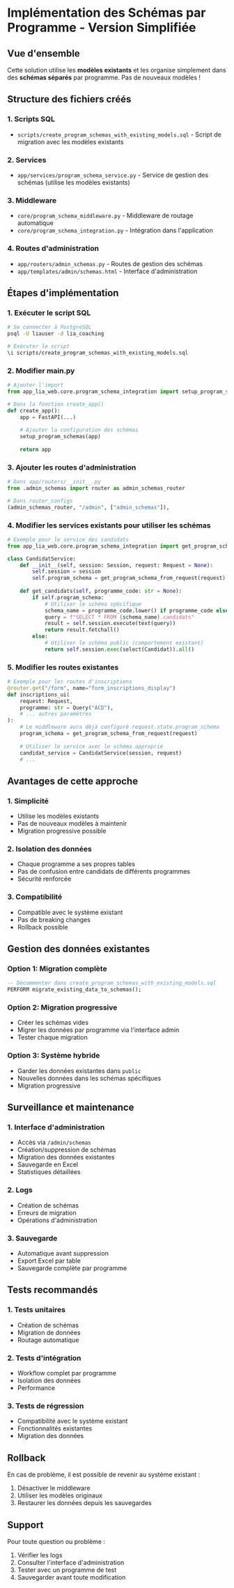 # Implémentation des Schémas par Programme - Version Simplifiée

## Vue d'ensemble
Cette solution utilise les **modèles existants** et les organise simplement dans des **schémas séparés** par programme. Pas de nouveaux modèles !

## Structure des fichiers créés

### 1. Scripts SQL
- `scripts/create_program_schemas_with_existing_models.sql` - Script de migration avec les modèles existants

### 2. Services
- `app/services/program_schema_service.py` - Service de gestion des schémas (utilise les modèles existants)

### 3. Middleware
- `core/program_schema_middleware.py` - Middleware de routage automatique
- `core/program_schema_integration.py` - Intégration dans l'application

### 4. Routes d'administration
- `app/routers/admin_schemas.py` - Routes de gestion des schémas
- `app/templates/admin/schemas.html` - Interface d'administration

## Étapes d'implémentation

### 1. Exécuter le script SQL
```bash
# Se connecter à PostgreSQL
psql -U liauser -d lia_coaching

# Exécuter le script
\i scripts/create_program_schemas_with_existing_models.sql
```

### 2. Modifier main.py
```python
# Ajouter l'import
from app_lia_web.core.program_schema_integration import setup_program_schemas

# Dans la fonction create_app()
def create_app():
    app = FastAPI(...)
    
    # Ajouter la configuration des schémas
    setup_program_schemas(app)
    
    return app
```

### 3. Ajouter les routes d'administration
```python
# Dans app/routers/__init__.py
from .admin_schemas import router as admin_schemas_router

# Dans router_configs
(admin_schemas_router, "/admin", ["admin_schemas"]),
```

### 4. Modifier les services existants pour utiliser les schémas
```python
# Exemple pour le service des candidats
from app_lia_web.core.program_schema_integration import get_program_schema_from_request

class CandidatService:
    def __init__(self, session: Session, request: Request = None):
        self.session = session
        self.program_schema = get_program_schema_from_request(request) if request else None
    
    def get_candidats(self, programme_code: str = None):
        if self.program_schema:
            # Utiliser le schéma spécifique
            schema_name = programme_code.lower() if programme_code else self.program_schema
            query = f"SELECT * FROM {schema_name}.candidats"
            result = self.session.execute(text(query))
            return result.fetchall()
        else:
            # Utiliser le schéma public (comportement existant)
            return self.session.exec(select(Candidat)).all()
```

### 5. Modifier les routes existantes
```python
# Exemple pour les routes d'inscriptions
@router.get("/form", name="form_inscriptions_display")
def inscriptions_ui(
    request: Request,
    programme: str = Query("ACD"),
    # ... autres paramètres
):
    # Le middleware aura déjà configuré request.state.program_schema
    program_schema = get_program_schema_from_request(request)
    
    # Utiliser le service avec le schéma approprié
    candidat_service = CandidatService(session, request)
    # ...
```

## Avantages de cette approche

### 1. Simplicité
- Utilise les modèles existants
- Pas de nouveaux modèles à maintenir
- Migration progressive possible

### 2. Isolation des données
- Chaque programme a ses propres tables
- Pas de confusion entre candidats de différents programmes
- Sécurité renforcée

### 3. Compatibilité
- Compatible avec le système existant
- Pas de breaking changes
- Rollback possible

## Gestion des données existantes

### Option 1: Migration complète
```sql
-- Décommenter dans create_program_schemas_with_existing_models.sql
PERFORM migrate_existing_data_to_schemas();
```

### Option 2: Migration progressive
- Créer les schémas vides
- Migrer les données par programme via l'interface admin
- Tester chaque migration

### Option 3: Système hybride
- Garder les données existantes dans `public`
- Nouvelles données dans les schémas spécifiques
- Migration progressive

## Surveillance et maintenance

### 1. Interface d'administration
- Accès via `/admin/schemas`
- Création/suppression de schémas
- Migration des données existantes
- Sauvegarde en Excel
- Statistiques détaillées

### 2. Logs
- Création de schémas
- Erreurs de migration
- Opérations d'administration

### 3. Sauvegarde
- Automatique avant suppression
- Export Excel par table
- Sauvegarde complète par programme

## Tests recommandés

### 1. Tests unitaires
- Création de schémas
- Migration de données
- Routage automatique

### 2. Tests d'intégration
- Workflow complet par programme
- Isolation des données
- Performance

### 3. Tests de régression
- Compatibilité avec le système existant
- Fonctionnalités existantes
- Migration des données

## Rollback

En cas de problème, il est possible de revenir au système existant :

1. Désactiver le middleware
2. Utiliser les modèles originaux
3. Restaurer les données depuis les sauvegardes

## Support

Pour toute question ou problème :
1. Vérifier les logs
2. Consulter l'interface d'administration
3. Tester avec un programme de test
4. Sauvegarder avant toute modification
